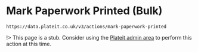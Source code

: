 # Mark Paperwork Printed (Bulk)

`https://data.plateit.co.uk/v3/actions/mark-paperwork-printed`

!> This page is a stub. Consider using the [Plateit admin area](https://admin.plateit.co.uk) to perform this action at this time.